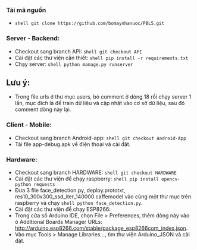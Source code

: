 ### Tải mã nguồn
* ```shell git clone https://github.com/bomaynhanuoc/PBL5.git```
### Server - Backend:
* Checkout sang branch API:
```shell git checkout API```
* Cài đặt các thư viện cần thiết:
```shell pip install -r requirements.txt```
* Chạy server:
```shell python manage.py runserver```
## Lưu ý:
* Trong file urls ở thư mục users, bỏ comment ở dòng 18 rồi chạy server 1 lần, mục đích là để train dữ liệu và cập nhật vào cơ sở dữ liệu, sau đó comment dòng này lại.
### Client - Mobile:
* Checkout sang branch Android-app:
```shell git checkout Android-App```
* Tải file app-debug.apk về điện thoại và cài đặt.
### Hardware:
* Checkout sang branch HARDWARE:
```shell git checkout HARDWARE```
* Cài đặt các thư viện để chạy raspberry:
```shell pip install opencv-python requests```
* Đưa 3 file face_detection.py, deploy.prototxt, res10_300x300_ssd_iter_140000.caffemodel vào cùng một thư mục trên raspberry và chạy ```shell python face_detection.py```.
* Cài đặt các thư viện để chạy ESP8266:
* Trong cửa sổ Arduino IDE, chọn File > Preferences, thêm dòng này vào ô Additional Boards Manager URLs: http://arduino.esp8266.com/stable/package_esp8266com_index.json.
* Vào mục Tools > Manage Libraries..., tìm thư viện Arduino_JSON và cài đặt.
